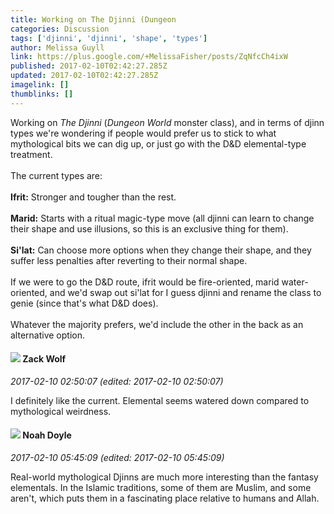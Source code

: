 ```yaml
---
title: Working on The Djinni (Dungeon
categories: Discussion
tags: ['djinni', 'djinni', 'shape', 'types']
author: Melissa Guyll
link: https://plus.google.com/+MelissaFisher/posts/ZqNfcCh4ixW
published: 2017-02-10T02:42:27.285Z
updated: 2017-02-10T02:42:27.285Z
imagelink: []
thumblinks: []
---
```


Working on <i>The Djinni</i> (<i>Dungeon World</i> monster class), and in terms of djinn types we&#39;re wondering if people would prefer us to stick to what mythological bits we can dig up, or just go with the D&amp;D elemental-type treatment.<br /><br />The current types are:<br /><br /><b>Ifrit:</b> Stronger and tougher than the rest.<br /><br /><b>Marid:</b> Starts with a ritual magic-type move (all djinni can learn to change their shape and use illusions, so this is an exclusive thing for them).<br /><br /><b>Si&#39;lat:</b> Can choose more options when they change their shape, and they suffer less penalties after reverting to their normal shape.<br /><br />If we were to go the D&amp;D route, ifrit would be fire-oriented, marid water-oriented, and we&#39;d swap out si&#39;lat for I guess djinni and rename the class to genie (since that&#39;s what D&amp;D does).<br /><br />Whatever the majority prefers, we&#39;d include the other in the back as an alternative option.
<div id='comment z13rtnco0le0x3dq404cgfbyivnlsfyhov00k'>
  <h4><img src='{{site.baseurl}}//images/avatars/108945653680373186980_photo.jpg'> Zack Wolf</h4>
      <p><cite>2017-02-10 02:50:07 (edited: 2017-02-10 02:50:07)</cite></p>
        <p>I definitely like the current. Elemental seems watered down compared to mythological weirdness.</p>
</div>
        

<div id='comment z13rtnco0le0x3dq404cgfbyivnlsfyhov00k'>
  <h4><img src='{{site.baseurl}}//images/avatars/101839266027576018089_photo.jpg'> Noah Doyle</h4>
      <p><cite>2017-02-10 05:45:09 (edited: 2017-02-10 05:45:09)</cite></p>
        <p>Real-world mythological Djinns are much more interesting than the fantasy elementals. In the Islamic traditions, some of them are Muslim, and some aren&#39;t, which puts them in a fascinating place relative to humans and Allah.</p>
</div>
        